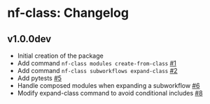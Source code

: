 # nf-class: Changelog

## v1.0.0dev

- Initial creation of the package
- Add command `nf-class modules create-from-class` [#1](https://github.com/mirpedrol/nf-class/pull/1)
- Add command `nf-class subworkflows expand-class` [#2](https://github.com/mirpedrol/nf-class/pull/2)
- Add pytests [#5](https://github.com/mirpedrol/nf-class/pull/5)
- Handle composed modules when expanding a subworkflow [#6](https://github.com/mirpedrol/nf-class/pull/6)
- Modify expand-class command to avoid conditional includes [#8](https://github.com/mirpedrol/nf-class/pull/8)

